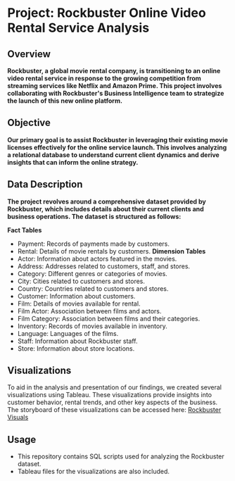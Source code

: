 # Project: Rockbuster Online Video Rental Service Analysis
## Overview
**Rockbuster, a global movie rental company, is transitioning to an online video rental service in response to the growing competition from streaming services like Netflix and Amazon Prime. This project involves collaborating with Rockbuster's Business Intelligence team to strategize the launch of this new online platform.**

## Objective
**Our primary goal is to assist Rockbuster in leveraging their existing movie licenses effectively for the online service launch. This involves analyzing a relational database to understand current client dynamics and derive insights that can inform the online strategy.**

## Data Description
**The project revolves around a comprehensive dataset provided by Rockbuster, which includes details about their current clients and business operations. The dataset is structured as follows:**

**Fact Tables**
- Payment: Records of payments made by customers.
- Rental: Details of movie rentals by customers.
**Dimension Tables**
- Actor: Information about actors featured in the movies.
- Address: Addresses related to customers, staff, and stores.
- Category: Different genres or categories of movies.
- City: Cities related to customers and stores.
- Country: Countries related to customers and stores.
- Customer: Information about customers.
- Film: Details of movies available for rental.
- Film Actor: Association between films and actors.
- Film Category: Association between films and their categories.
- Inventory: Records of movies available in inventory.
- Language: Languages of the films.
- Staff: Information about Rockbuster staff.
- Store: Information about store locations.

## Visualizations
To aid in the analysis and presentation of our findings, we created several visualizations using Tableau. These visualizations provide insights into customer behavior, rental trends, and other key aspects of the business. The storyboard of these visualizations can be accessed here: [Rockbuster Visuals](https://public.tableau.com/app/profile/marcela.acosta/favorites)

## Usage
- This repository contains SQL scripts used for analyzing the Rockbuster dataset.
- Tableau files for the visualizations are also included.
